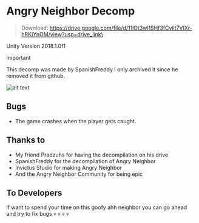 # Angry Neighbor Decomp

> Download: https://drive.google.com/file/d/11lOt3wl1SHf3fCvilt7VIXr-hRKiYnOM/view?usp=drive_link\
> 
Unity Version 2018.1.0f1

> [!IMPORTANT]
> This decomp was made by SpanishFreddy I only archived it since he removed it from github.

![alt text](https://play-lh.googleusercontent.com/cJsK0l-g6hUyjMPCEQ-B1LaoJnnZijuF_oXhimsvxvsNA0RZUYuUhAUFUwjU0eWLGKY=w2560-h1440-rw)

## Bugs
- The game crashes when the player gets caught.

## Thanks to
- My friend Pradzuhs for having the decompilation on his drive
- SpanishFreddy for the decompilation of Angry Neighbor
- Invictus Studio for making Angry Neighbor
- And the Angry Neighbor Community for being epic

## To Developers
if want to spend your time on this goofy ahh neighbor you can go ahead and try to fix bugs :skull: :skull: :skull: :skull:
